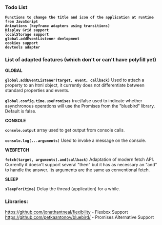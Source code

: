 ### Todo List

**`Functions to change the title and icon of the application at runtime from JavaScript`**<br>
**`Animations (keyframe adapters using transitions)`**<br>
**`Display Grid support`**<br>
**`localStorage support`**<br>
**`global.addEventListener devlopment`**<br>
**`cookies support`**<br>
**`devtools adapter`**<br>

### List of adapted features (which don't or can't have polyfill yet)

**GLOBAL** <br>

**`global.addEventListener(target, event, callback)`** Used to attach a property to an html object, it currently does not differentiate between standard properties and events.
<br><br>
**`global.config.time.usePromises`** true/false used to indicate whether asynchronous operations will use the Promises from the "bluebird" library. Default is false.
<br>

**CONSOLE** <br>

**`console.output`** array used to get output from console calls.
<br><br>
**`console.log(...arguments)`** Used to invoke a message on the console.

**WEBFETCH** <br>

**`fetch(target, arguments).and(callback)`** Adaptation of modern fetch API. Currently it doesn't support several "then" but it has as necessary an "and" to handle the answer. Its arguments are the same as conventional fetch.

**SLEEP** <br>

**`sleepFor(time)`** Delay the thread (application) for a while.

### Libraries:

https://github.com/jonathantneal/flexibility - Flexbox Support<br>
https://github.com/petkaantonov/bluebird/ - Promises Alternative Support

